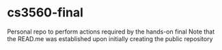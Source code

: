 # cs3560-final
Personal repo to perform actions required by the hands-on final
Note that the READ.me was established upon initially creating the public repository
